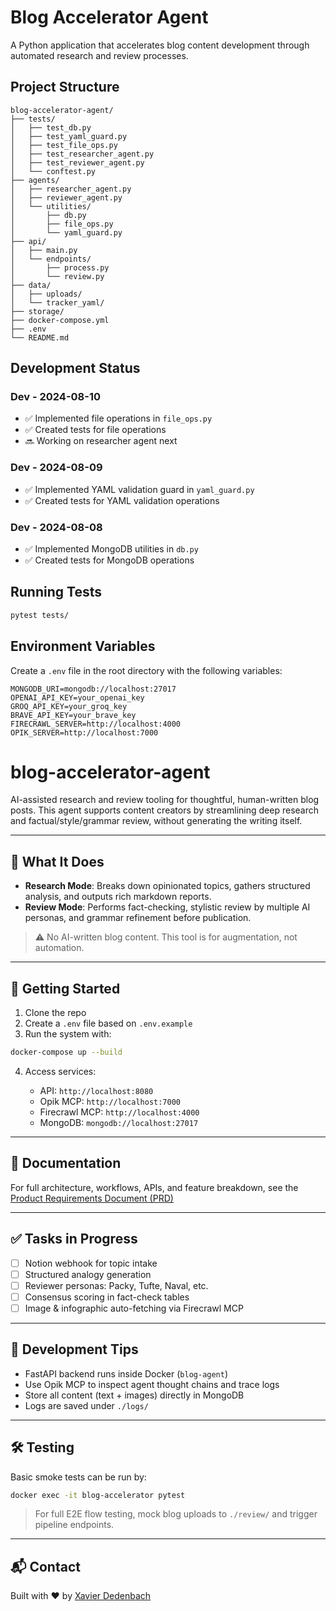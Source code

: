 # Blog Accelerator Agent

A Python application that accelerates blog content development through automated research and review processes.

## Project Structure

```
blog-accelerator-agent/
├── tests/
│   ├── test_db.py
│   ├── test_yaml_guard.py
│   ├── test_file_ops.py
│   ├── test_researcher_agent.py
│   ├── test_reviewer_agent.py
│   └── conftest.py
├── agents/
│   ├── researcher_agent.py
│   ├── reviewer_agent.py
│   └── utilities/
│       ├── db.py
│       ├── file_ops.py
│       └── yaml_guard.py
├── api/
│   ├── main.py
│   └── endpoints/
│       ├── process.py
│       └── review.py
├── data/
│   ├── uploads/
│   └── tracker_yaml/
├── storage/
├── docker-compose.yml
├── .env
└── README.md
```

## Development Status

### Dev - 2024-08-10
- ✅ Implemented file operations in `file_ops.py`
- ✅ Created tests for file operations
- 🔜 Working on researcher agent next

### Dev - 2024-08-09
- ✅ Implemented YAML validation guard in `yaml_guard.py`
- ✅ Created tests for YAML validation operations

### Dev - 2024-08-08
- ✅ Implemented MongoDB utilities in `db.py`
- ✅ Created tests for MongoDB operations

## Running Tests

```bash
pytest tests/
```

## Environment Variables

Create a `.env` file in the root directory with the following variables:

```
MONGODB_URI=mongodb://localhost:27017
OPENAI_API_KEY=your_openai_key
GROQ_API_KEY=your_groq_key
BRAVE_API_KEY=your_brave_key
FIRECRAWL_SERVER=http://localhost:4000
OPIK_SERVER=http://localhost:7000
```

# blog-accelerator-agent

AI-assisted research and review tooling for thoughtful, human-written blog posts. This agent supports content creators by streamlining deep research and factual/style/grammar review, without generating the writing itself.

---

## 🧠 What It Does

* **Research Mode**: Breaks down opinionated topics, gathers structured analysis, and outputs rich markdown reports.
* **Review Mode**: Performs fact-checking, stylistic review by multiple AI personas, and grammar refinement before publication.

> ⚠️ No AI-written blog content. This tool is for augmentation, not automation.

---

## 🚀 Getting Started

1. Clone the repo
2. Create a `.env` file based on `.env.example`
3. Run the system with:

```bash
docker-compose up --build
```

4. Access services:

   * API: `http://localhost:8080`
   * Opik MCP: `http://localhost:7000`
   * Firecrawl MCP: `http://localhost:4000`
   * MongoDB: `mongodb://localhost:27017`

---

## 📄 Documentation

For full architecture, workflows, APIs, and feature breakdown, see the [Product Requirements Document (PRD)](./docs/PRD.md)

---

## ✅ Tasks in Progress

* [ ] Notion webhook for topic intake
* [ ] Structured analogy generation
* [ ] Reviewer personas: Packy, Tufte, Naval, etc.
* [ ] Consensus scoring in fact-check tables
* [ ] Image & infographic auto-fetching via Firecrawl MCP

---

## 🧪 Development Tips

* FastAPI backend runs inside Docker (`blog-agent`)
* Use Opik MCP to inspect agent thought chains and trace logs
* Store all content (text + images) directly in MongoDB
* Logs are saved under `./logs/`

---

## 🛠️ Testing

Basic smoke tests can be run by:

```bash
docker exec -it blog-accelerator pytest
```

> For full E2E flow testing, mock blog uploads to `./review/` and trigger pipeline endpoints.

---

## 📬 Contact

Built with ❤️ by [Xavier Dedenbach](https://github.com/xdede)
